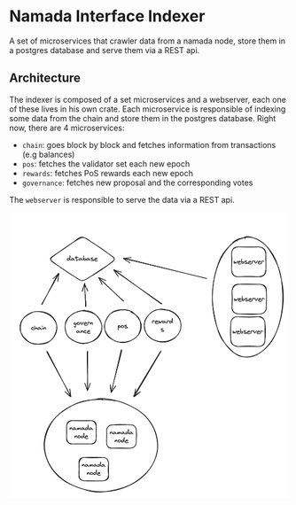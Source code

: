 # Namada Interface Indexer

A set of microservices that crawler data from a namada node, store them in a postgres database and serve them via a REST api.

## Architecture

The indexer is composed of a set microservices and a webserver, each one of these lives in his own crate. Each microservice is responsible of indexing some data from the chain and store them in the postgres database. Right now, there are 4 microservices:
- `chain`: goes block by block and fetches information from transactions (e.g balances)
- `pos`: fetches the validator set each new epoch
- `rewards`: fetches PoS rewards each new epoch
- `governance`: fetches new proposal and the corresponding votes

The `webserver` is responsible to serve the data via a REST api.

![Namada indexer architecture](docs/architecture.png "Architecture")
